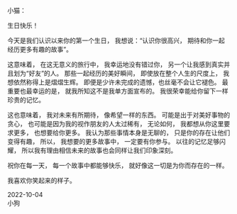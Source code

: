 小猫：  

生日快乐！

今天是我们认识以来你的第一个生日， 我想说：“认识你很高兴， 期待和你一起经历更多有趣的故事”。   

这意味着， 在这无意义的旅行中， 我幸运地没有错过你， 另一个让我感到真实并且划为“好友”的人。 
那些一起经历的美好瞬间， 即使放在整个人生的尺度上， 我想依然称得上是熠熠生辉。 即便是少许未完成的遗憾，也丝毫不会让它褪色。
最重要也最幸运的是， 就我所知这不是我单方面宣布的。 我很荣幸能给你留下一样珍贵的记忆。     

这也意味着， 我对未来有所期待， 像希望一样的东西。 
可能是出于对美好事物的贪心， 也可能是因为我的视作朋友的人太过稀有， 无论如何， 我都想从你这里要求更多， 也想要给你更多。 我认为那些事情本身是无聊的， 只是你的存在让他们变得有趣， 所以， 我想要的更多故事中， 一定要有你参与。
以往的记忆足够闪耀， 所以我有理由相信未来的故事也会同样让我们印象深刻。   

祝你在每一天， 每一个故事中都能够快乐， 就好像这一切是为你而存在的一样。  

我喜欢你笑起来的样子。 

2022-10-04  
小狗

